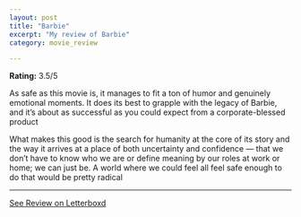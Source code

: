 ```yaml
---
layout: post
title: "Barbie"
excerpt: "My review of Barbie"
category: movie_review

---
```


**Rating:** 3.5/5

As safe as this movie is, it manages to fit a ton of humor and genuinely emotional moments. It does its best to grapple with the legacy of Barbie, and it’s about as successful as you could expect from a corporate-blessed product

What makes this good is the search for humanity at the core of its story and the way it arrives at a place of both uncertainty and confidence — that we don’t have to know who we are or define meaning by our roles at work or home; we can just be. A world where we could feel all feel safe enough to do that would be pretty radical

<hr>

[See Review on Letterboxd](https://boxd.it/4zBnFH)
